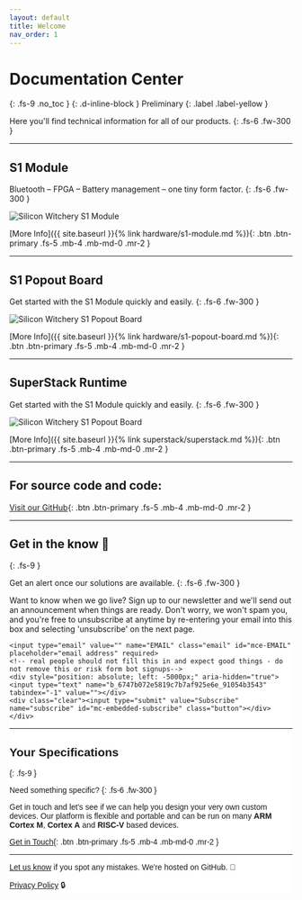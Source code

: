 ```yaml
---
layout: default
title: Welcome
nav_order: 1
---
```


# Documentation Center

{: .fs-9 .no_toc }
{: .d-inline-block }
Preliminary
{: .label .label-yellow }

Here you'll find technical information for all of our products.
{: .fs-6 .fw-300 }

---

## S1 Module

Bluetooth – FPGA – Battery management – one tiny form factor.
{: .fs-6 .fw-300 }

![Silicon Witchery S1 Module]()

[More Info]({{ site.baseurl }}{% link hardware/s1-module.md %}){: .btn .btn-primary .fs-5 .mb-4 .mb-md-0 .mr-2 }

---

## S1 Popout Board

Get started with the S1 Module quickly and easily.
{: .fs-6 .fw-300 }

![Silicon Witchery S1 Popout Board]()

[More Info]({{ site.baseurl }}{% link hardware/s1-popout-board.md %}){: .btn .btn-primary .fs-5 .mb-4 .mb-md-0 .mr-2 }

---

## SuperStack Runtime

Get started with the S1 Module quickly and easily.
{: .fs-6 .fw-300 }

![Silicon Witchery S1 Popout Board]()

[More Info]({{ site.baseurl }}{% link superstack/superstack.md %}){: .btn .btn-primary .fs-5 .mb-4 .mb-md-0 .mr-2 }

---

## For source code and code:

[Visit our GitHub](https://github.com/siliconwitchery){: .btn .btn-primary .fs-5 .mb-4 .mb-md-0 .mr-2 }

---

## Get in the know 💌
{: .fs-9 }

Get an alert once our solutions are available.
{: .fs-6 .fw-300 }

Want to know when we go live? Sign up to our newsletter and we'll send out an announcement when things are ready. Don't worry, we won't spam you, and you're free to unsubscribe at anytime by re-entering your email into this box and selecting 'unsubscribe' on the next page.

<!-- Begin Mailchimp Signup Form -->
<link href="//cdn-images.mailchimp.com/embedcode/horizontal-slim-10_7.css" rel="stylesheet" type="text/css">
<style type="text/css">
	#mc_embed_signup{background:#fff; clear:left; font:14px Helvetica,Arial,sans-serif; width:100%;}
	/* Add your own Mailchimp form style overrides in your site stylesheet or in this style block.
	   We recommend moving this block and the preceding CSS link to the HEAD of your HTML file. */
</style>
<div id="mc_embed_signup">
<form action="https://siliconwitchery.us10.list-manage.com/subscribe/post?u=6747b072e5819c7b7af925e6e&amp;id=91054b3543" method="post" id="mc-embedded-subscribe-form" name="mc-embedded-subscribe-form" class="validate" target="_blank" novalidate>
    <div id="mc_embed_signup_scroll">

	<input type="email" value="" name="EMAIL" class="email" id="mce-EMAIL" placeholder="email address" required>
	<!-- real people should not fill this in and expect good things - do not remove this or risk form bot signups-->
	<div style="position: absolute; left: -5000px;" aria-hidden="true"><input type="text" name="b_6747b072e5819c7b7af925e6e_91054b3543" tabindex="-1" value=""></div>
	<div class="clear"><input type="submit" value="Subscribe" name="subscribe" id="mc-embedded-subscribe" class="button"></div>
	</div>
</form>
</div>

<!--End mc_embed_signup-->

---

## Your Specifications
{: .fs-9 }

Need something specific?
{: .fs-6 .fw-300 }

Get in touch and let's see if we can help you design your very own custom devices. Our platform is flexible and portable and can be run on many **ARM Cortex M**, **Cortex A** and **RISC-V** based devices.

[Get in Touch](mailto:info@siliconwitchery.com?subject=Hello!){: .btn .btn-primary .fs-5 .mb-4 .mb-md-0 .mr-2 }

---

[Let us know](https://github.com/siliconwitchery/docs/issues) if you spot any mistakes. We're hosted on GitHub. 📝

[Privacy Policy](https://github.com/siliconwitchery/website#privacy-policy) 🔒